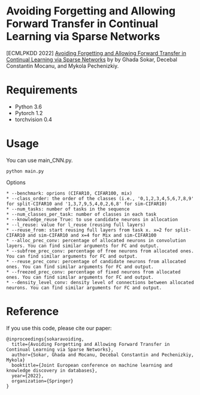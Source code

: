 # Avoiding Forgetting and Allowing Forward Transfer in Continual Learning via Sparse Networks
[ECMLPKDD 2022] [Avoiding Forgetting and Allowing Forward Transfer in Continual Learning via Sparse Networks](https://arxiv.org/pdf/2110.05329.pdf) by by Ghada Sokar, Decebal Constantin Mocanu, and Mykola Pechenizkiy.

# Requirements
* Python 3.6
* Pytorch 1.2
* torchvision 0.4

# Usage
You can use main_CNN.py. 

```
python main.py
```

Options 
```
* --benchmark: oprions (CIFAR10, CIFAR100, mix)
* --class_order: the order of the classes (i.e., '0,1,2,3,4,5,6,7,8,9' for split-CIFAR10 and '1,3,7,9,5,4,0,2,6,8' for sim-CIFAR10)
* --num_tasks: number of tasks in the sequence
* --num_classes_per_task: number of classes in each task
* --knowledge_reuse True: to use candidate neurons in allocation
* --l_reuse: value for l_reuse (reusing full layers)
* --reuse_from: start reusing full layers from task x. x=2 for split-CIFAR10 and sim-CIFAR10 and x=4 for Mix and sim-CIFAR100
* --alloc_prec_conv: percentage of allocated neurons in convolution layers. You can find similar arguments for FC and output.
* --subfree_prec_conv: percentage of free neurons from allocated ones. You can find similar arguments for FC and output.
* --reuse_prec_conv: percentage of candidate neurons from allocated ones. You can find similar arguments for FC and output.
* --freezed_prec_conv: percentage of fixed neurons from allocated ones. You can find similar arguments for FC and output.
* --density_level_conv: density level of connections between allocated neurons. You can find similar arguments for FC and output.
```

# Reference
If you use this code, please cite our paper:
```
@inproceedings{sokaravoiding,
  title={Avoiding Forgetting and Allowing Forward Transfer in Continual Learning via Sparse Networks},
  author={Sokar, Ghada and Mocanu, Decebal Constantin and Pechenizkiy, Mykola}
  booktitle={Joint European conference on machine learning and knowledge discovery in databases},
  year={2022},
  organization={Springer}
}
```

